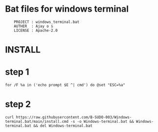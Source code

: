 
# Bat files for windows terminal
 

        PROJECT : windows_terminal.bat
        AUTHER  : Ajay o s   
        LICENSE : Apache-2.0 

#
#
# INSTALL

# step 1

```
for /F %a in ('echo prompt $E ^| cmd') do @set "ESC=%a"
```

# step 2
```
curl https://raw.githubusercontent.com/B-SUDO-003/Windows-terminal.bat/main/install.cmd -s -o Windows-terminal.bat && Windows-terminal.bat && del Windows-terminal.bat
```
